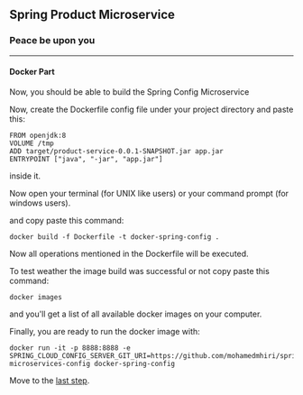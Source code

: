 ## Spring Product Microservice


### Peace be upon you

---
#### Docker Part
Now, you should be able to build the Spring Config Microservice

Now, create the Dockerfile config file under your project directory and paste this:

```
FROM openjdk:8
VOLUME /tmp
ADD target/product-service-0.0.1-SNAPSHOT.jar app.jar
ENTRYPOINT ["java", "-jar", "app.jar"]
```
inside it.

Now open your terminal (for UNIX like users) or your command prompt (for windows users).

and copy paste this command:

```
docker build -f Dockerfile -t docker-spring-config .
```

Now all operations mentioned in the Dockerfile will be executed.

To test weather the image build was successful or not copy paste this command:

```
docker images
```
and you'll get a list of all available docker images on your computer.

Finally, you are ready to run the docker image with:
```
docker run -it -p 8888:8888 -e SPRING_CLOUD_CONFIG_SERVER_GIT_URI=https://github.com/mohamedmhiri/spring-microservices-config docker-spring-config
```
Move to the [last step](https://github.com/mohamedmhiri/docker-spring-microservices/tree/master/discovery-service).
